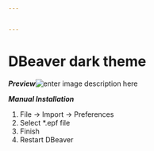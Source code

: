 ```yaml
---


---
```


<h1 id="dbeaver-dark-theme">DBeaver dark theme</h1>
<p><em><strong>Preview</strong></em><img src="https://firebasestorage.googleapis.com/v0/b/laradex-2bcb4.appspot.com/o/Screenshot_2020-11-22_20-06-43.png?alt=media&amp;token=963bd086-37df-4341-b9d3-bfe9fe1b7f8e" alt="enter image description here"></p>
<p><em><strong>Manual Installation</strong></em></p>
<ol>
<li>File -&gt; Import -&gt; Preferences</li>
<li>Select *.epf file</li>
<li>Finish</li>
<li>Restart DBeaver</li>
</ol>

